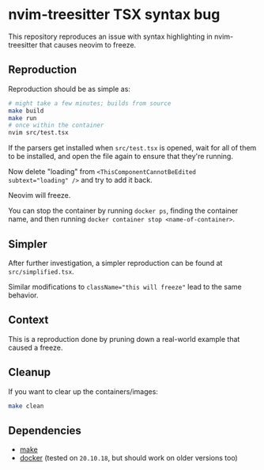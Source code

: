 # nvim-treesitter TSX syntax bug

This repository reproduces an issue with syntax highlighting in nvim-treesitter that causes neovim to freeze.

## Reproduction

Reproduction should be as simple as:

```bash
# might take a few minutes; builds from source
make build
make run
# once within the container
nvim src/test.tsx
```

If the parsers get installed when `src/test.tsx` is opened, wait for all of them to be installed, and open the file again to ensure that they're running.

Now delete "loading" from `<ThisComponentCannotBeEdited subtext="loading" />` and try to add it back.

Neovim will freeze.

You can stop the container by running `docker ps`, finding the container name, and then running `docker container stop <name-of-container>`.

## Simpler

After further investigation, a simpler reproduction can be found at `src/simplified.tsx`.

Similar modifications to `className="this will freeze"` lead to the same behavior.

## Context

This is a reproduction done by pruning down a real-world example that caused a freeze.

## Cleanup

If you want to clear up the containers/images:

```bash
make clean
```

## Dependencies
* [make](https://www.gnu.org/software/make/)
* [docker](https://docs.docker.com/install/) (tested on `20.10.18`, but should work on older versions too)
